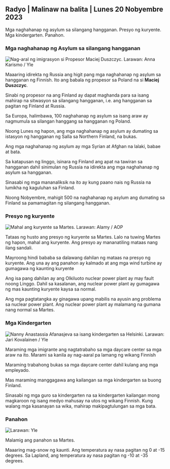 ## Radyo \| Malinaw na balita \| Lunes 20 Nobyembre 2023

Mga naghahanap ng asylum sa silangang hangganan. Presyo ng kuryente. Mga kindergarten. Panahon.

### Mga naghahanap ng Asylum sa silangang hangganan

![Nag-aral ng imigrasyon si Propesor Maciej Duszczyc. Larawan: Anna Karismo / Yle](https://images.cdn.yle.fi/image/upload/c_crop,h_2268,w_4028,x_0,y_0/ar_1.777777777777777,c_fill,g_faces,h_675,w_1200/dprq_auto:eco/f_auto/fl_lossy/v1700423531/39-1203119655a67178e33b)

Maaaring idirekta ng Russia ang higit pang mga naghahanap ng asylum sa hangganan ng Finnish. Ito ang babala ng propesor sa Poland na si **Maciej Duszczyc**.

Sinabi ng propesor na ang Finland ay dapat maghanda para sa isang mahirap na sitwasyon sa silangang hangganan, i.e. ang hangganan sa pagitan ng Finland at Russia.

Sa Europa, halimbawa, 100 naghahanap ng asylum sa isang araw ay nagmumula sa silangan hanggang sa hangganan ng Poland.

Noong Lunes ng hapon, ang mga naghahanap ng asylum ay dumating sa istasyon ng hangganan ng Salla sa Northern Finland, na bukas.

Ang mga naghahanap ng asylum ay mga Syrian at Afghan na lalaki, babae at bata.

Sa katapusan ng linggo, isinara ng Finland ang apat na tawiran sa hangganan dahil sinimulan ng Russia na idirekta ang mga naghahanap ng asylum sa hangganan.

Sinasabi ng mga mananaliksik na ito ay kung paano nais ng Russia na lumikha ng kaguluhan sa Finland.

Noong Nobyembre, mahigit 500 na naghahanap ng asylum ang dumating sa Finland sa pamamagitan ng silangang hangganan.

### Presyo ng kuryente

![Mahal ang kuryente sa Martes. Larawan: Alamy / AOP](https://images.cdn.yle.fi/image/upload/c_crop,h_3375,w_6000,x_0,y_467/ar_1.77777777777777,c_fill,g_faces,h_675,w_1200/dq_1200/dq_au.:eco/f_auto/fl_lossy/v1691842960/39-106121063c8f48238bcf)

Tataas ng husto ang presyo ng kuryente sa Martes. Lalo na tuwing Martes ng hapon, mahal ang kuryente. Ang presyo ay mananatiling mataas nang ilang sandali.

Mayroong hindi bababa sa dalawang dahilan ng mataas na presyo ng kuryente. Ang una ay ang panahon ay kalmado at ang mga wind turbine ay gumagawa ng kaunting kuryente

Ang isa pang dahilan ay ang Olkiluoto nuclear power plant ay may fault noong Linggo. Dahil sa kasalanan, ang nuclear power plant ay gumagawa ng mas kaunting kuryente kaysa sa normal.

Ang mga pagtatangka ay ginagawa upang mabilis na ayusin ang problema sa nuclear power plant. Ang nuclear power plant ay malamang na gumana nang normal sa Martes.

### Mga Kindergarten

![Nanny Anastassia Afanasjeva sa isang kindergarten sa Helsinki. Larawan: Jari Kovalainen / Yle](https://images.cdn.yle.fi/image/upload/c_crop,h_3375,w_6000,x_0,y_134/ar_1.7777777777777777,c_fill,g_faces,h_6105,/w_pr_2.q_auto:eco/f_auto/fl_lossy/v1700133967/39-12015336555f596ca4eb)

Maraming mga imigrante ang nagtatrabaho sa mga daycare center sa mga araw na ito. Marami sa kanila ay nag-aaral pa lamang ng wikang Finnish

Maraming trabahong bukas sa mga daycare center dahil kulang ang mga empleyado.

Mas maraming manggagawa ang kailangan sa mga kindergarten sa buong Finland.

Sinasabi ng mga guro sa kindergarten na sa kindergarten kailangan mong magkaroon ng isang medyo mahusay na utos ng wikang Finnish. Kung walang mga kasanayan sa wika, mahirap makipagtulungan sa mga bata.

### Panahon

![ Larawan: Yle](https://images.cdn.yle.fi/image/upload/c_crop,h_1080,w_1919,x_0,y_0/ar_1.7777777777777777,c_fill,g_faces,h_675,w_1200/dq_au.:eco/f_auto/fl_lossy/v1700492173/39-1203681655b7364e6c83)

Malamig ang panahon sa Martes.

Maaaring mag-snow ng kaunti. Ang temperatura ay nasa pagitan ng 0 at -15 degrees. Sa Lapland, ang temperatura ay nasa pagitan ng -10 at -35 degrees.